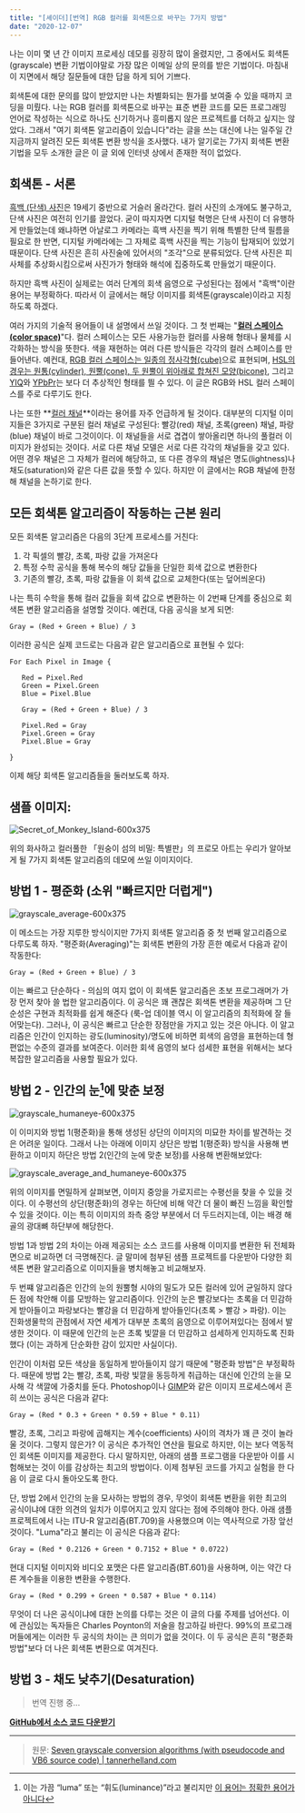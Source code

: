 ```yaml
---
title: "[셰이더][번역] RGB 컬러를 회색톤으로 바꾸는 7가지 방법"
date: "2020-12-07"
---
```


나는 이미 몇 년 간 이미지 프로세싱 데모를 굉장히 많이 올렸지만, 그 중에서도 회색톤(grayscale) 변환 기법이야말로 가장 많은 이메일 상의 문의를 받은 기법이다. 마침내 이 지면에서 해당 질문들에 대한 답을 하게 되어 기쁘다.

회색톤에 대한 문의를 많이 받았지만 나는 차별화되는 뭔가를 보여줄 수 있을 때까지 코딩을 미뤘다. 나는 RGB 컬러를 회색톤으로 바꾸는 표준 변환 코드를 모든 프로그래밍 언어로 작성하는 식으로 하나도 신기하거나 흥미롭지 않은 프로젝트를 더하고 싶지는 않았다. 그래서 "여기 회색톤 알고리즘이 있습니다"라는 글을 쓰는 대신에 나는 일주일 간 지금까지 알려진 모든 회색톤 변환 방식을 조사했다. 내가 알기로는 7가지 회색톤 변환 기법을 모두 소개한 글은 이 글 외에 인터넷 상에서 존재한 적이 없었다.

## 회색톤 - 서론

[흑백 (단색) 사진](https://en.wikipedia.org/wiki/Monochrome_photography)은 19세기 중반으로 거슬러 올라간다. 컬러 사진의 소개에도 불구하고, 단색 사진은 여전히 인기를 끌었다. 굳이 따지자면 디지털 혁명은 단색 사진이 더 유행하게 만들었는데 왜냐하면 아날로그 카메라는 흑백 사진을 찍기 위해 특별한 단색 필름을 필요로 한 반면, 디지털 카메라에는 그 자체로 흑백 사진을 찍는 기능이 탑재되어 있었기 때문이다. 단색 사진은 흔히 사진술에 있어서의 "조각"으로 분류되었다. 단색 사진은 피사체를 추상화시킴으로써 사진가가 형태와 해석에 집중하도록 만들었기 때문이다.

하지만 흑백 사진이 실제로는 여러 단계의 회색 음영으로 구성된다는 점에서 "흑백"이란 용어는 부정확하다. 따라서 이 글에서는 해당 이미지를 회색톤(grayscale)이라고 지칭하도록 하겠다.

여러 가지의 기술적 용어들이 내 설명에서 쓰일 것이다. 그 첫 번째는 "**[컬러 스페이스(color space)](http://en.wikipedia.org/wiki/Color_space)**"다. 컬러 스페이스는 모든 사용가능한 컬러를 사용해 형태나 물체를 시각화하는 방식을 뜻한다. 색을 재현하는 여러 다른 방식들은 각각의 컬러 스페이스를 만들어낸다. 예컨대, [RGB 컬러 스페이스는 일종의 정사각형(cube)](http://en.wikipedia.org/wiki/RGB_color_space)으로 표현되며, [HSL의 경우는 원통(cylinder), 원뿔(cone), 두 원뿔이 위아래로 합쳐진 모양(bicone)](http://en.wikipedia.org/wiki/HSL_color_space), 그리고 [YIQ](http://en.wikipedia.org/wiki/YIQ)와 [YPbPr](http://en.wikipedia.org/wiki/YPbPr)는 보다 더 추상적인 형태를 띌 수 있다. 이 글은 RGB와 HSL 컬러 스페이스를 주로 다루기도 한다.

나는 또한 **[컬러 채널](http://en.wikipedia.org/wiki/Color_channel)**이라는 용어를 자주 언급하게 될 것이다. 대부분의 디지털 이미지들은 3가지로 구분된 컬러 채널로 구성된다: 빨강(red) 채널, 초록(green) 채널, 파랑(blue) 채널이 바로 그것이이다. 이 채널들을 서로 겹겹이 쌓아올리면 하나의 풀컬러 이미지가 완성되는 것이다. 서로 다른 채널 모델은 서로 다른 각각의 채널들을 갖고 있다. 어떤 경우 채널은 그 자체가 컬러에 해당하고, 또 다른 경우의 채널은 명도(lightness)나 채도(saturation)와 같은 다른 값을 뜻할 수 있다. 하지만 이 글에서는 RGB 채널에 한정해 채널을 논하기로 한다.

## 모든 회색톤 알고리즘이 작동하는 근본 원리

모든 회색톤 알고리즘은 다음의 3단계 프로세스를 거친다:

1. 각 픽셀의 빨강, 초록, 파랑 값을 가져온다
2. 특정 수학 공식을 통해 복수의 해당 값들을 단일한 회색 값으로 변환한다
3. 기존의 빨강, 초록, 파랑 값들을 이 회색 값으로 교체한다(또는 덮어씌운다)

나는 특히 수학을 통해 컬러 값들을 회색 값으로 변환하는 이 2번째 단계를 중심으로 회색톤 변환 알고리즘을 설명할 것이다. 예컨대, 다음 공식을 보게 되면:

```hlsl
Gray = (Red + Green + Blue) / 3
```

이러한 공식은 실제 코드로는 다음과 같은 알고리즘으로 표현될 수 있다:

```hlsl
For Each Pixel in Image {

   Red = Pixel.Red
   Green = Pixel.Green
   Blue = Pixel.Blue

   Gray = (Red + Green + Blue) / 3

   Pixel.Red = Gray
   Pixel.Green = Gray
   Pixel.Blue = Gray

}
```

이제 해당 회색톤 알고리즘들을 둘러보도록 하자.

## 샘플 이미지:

![Secret_of_Monkey_Island-600x375](./shader_grayscale_image_algorithm/Secret_of_Monkey_Island-600x375.jpg)

위의 화사하고 컬러풀한 「원숭이 섬의 비밀: 특별판」의 프로모 아트는 우리가 알아보게 될 7가지 회색톤 알고리즘의 데모에 쓰일 이미지이다.

## 방법 1 - 평준화 (소위 "빠르지만 더럽게")

![grayscale_average-600x375](./shader_grayscale_image_algorithm/grayscale_average-600x375.png)

이 메소드는 가장 지루한 방식이지만 7가지 회색톤 알고리즘 중 첫 번째 알고리즘으로 다루도록 하자. "평준화(Averaging)"는 회색톤 변환의 가장 흔한 예로서 다음과 같이 작동한다:

```hlsl
Gray = (Red + Green + Blue) / 3
```

이는 빠르고 단순하다 - 의심의 여지 없이 이 회색톤 알고리즘은 초보 프로그래머가 가장 먼저 찾아 쓸 법한 알고리즘이다. 이 공식은 꽤 괜찮은 회색톤 변환을 제공하며 그 단순성은 구현과 최적화를 쉽게 해준다 (룩-업 데이블 역시 이 알고리즘의 최적화에 잘 들어맞는다). 그러나, 이 공식은 빠르고 단순한 장점만을 가지고 있는 것은 아니다. 이 알고리즘은 인간이 인지하는 광도(luminosity)/명도에 비하면 회색의 음영을 표현하는데 형편없는 수준의 결과를 보여준다. 이러한 회색 음영의 보다 섬세한 표현을 위해서는 보다 복잡한 알고리즘을 사용할 필요가 있다.

## 방법 2 - 인간의 눈[^1]에 맞춘 보정

![grayscale_humaneye-600x375](./shader_grayscale_image_algorithm/grayscale_humaneye-600x375.png)

이 이미지와 방법 1(평준화)을 통해 생성된 상단의 이미지의 미묘한 차이를 발견하는 것은 어려운 일이다. 그래서 나는 아래에 이미지 상단은 방법 1(평준화) 방식을 사용해 변환하고 이미지 하단은 방법 2(인간의 눈에 맞춘 보정)를 사용해 변환해보았다:

![grayscale_average_and_humaneye-600x375](./shader_grayscale_image_algorithm/grayscale_average_and_humaneye-600x375.png)

위의 이미지를 면밀하게 살펴보면, 이미지 중앙을 가로지르는 수평선을 찾을 수 있을 것이다. 이 수평선의 상단(평준화)의 경우는 하단에 비해 약간 더 물이 빠진 느낌을 확인할 수 있을 것이다. 이는 특히 이미지의 좌측 중앙 부분에서 더 두드러지는데, 이는 배경 해골의 광대뼈 하단부에 해당한다.

방법 1과 방법 2의 차이는 아래 제공되는 소스 코드를 사용해 이미지를 변환한 뒤 전체화면으로 비교하면 더 극명해진다. 글 말미에 첨부된 샘플 프로젝트를 다운받아 다양한 회색톤 변환 알고리즘으로 이미지들을 병치해놓고 비교해보자.

두 번쨰 알고리즘은 인간의 눈의 원뿔형 시야의 밀도가 모든 컬러에 있어 균일하지 않다든 점에 착안해 이를 모방하는 알고리즘이다. 인간의 눈은 빨강보다는 초록을 더 민감하게 받아들이고 파랑보다는 빨강을 더 민감하게 받아들인다(초록 > 빨강 > 파랑). 이는 진화생물학의 관점에서 자연 세계가 대부분 초록의 음영으로 이루어져있다는 점에서 발생한 것이다. 이 때문에 인간의 눈은 초록 빛깔을 더 민감하고 섬세하게 인지하도록 진화했다 (이는 과하게 단순화한 감이 있지만 사실이다).

인간이 이처럼 모든 색상을 동일하게 받아들이지 않기 때문에 "평준화 방법"은 부정확하다. 때문에 방법 2는 빨강, 초록, 파랑 빛깔을 동등하게 취급하는 대신에 인간의 눈을 모사해 각 색깔에 가중치를 둔다. Photoshop이나 [GIMP](http://gimp-savvy.com/BOOK/index.html?node54.html)와 같은 이미지 프로세스에서 흔히 쓰이는 공식은 다음과 같다:

```hlsl
Gray = (Red * 0.3 + Green * 0.59 + Blue * 0.11)
```

빨강, 초록, 그리고 파랑에 곱해지는 계수(coefficients) 사이의 격차가 꽤 큰 것이 놀라울 것이다. 그렇지 않은가? 이 공식은 추가적인 연산을 필요로 하지만, 이는 보다 역동적인 회색톤 이미지를 제공한다. 다시 말하지만, 아래의 샘플 프로그램을 다운받아 이를 시험해보는 것이 이를 감상하는 최고의 방법이다. 이제 첨부된 코드를 가지고 실험을 한 다음 이 글로 다시 돌아오도록 한다.

단, 방법 2에서 인간의 눈을 모사하는 방법의 경우, 무엇이 회색톤 변환을 위한 최고의 공식이냐에 대한 의견의 일치가 이루어지고 있지 않다는 점에 주의해야 한다. 아래 샘플 프로젝트에서 나는 ITU-R 알고리즘(BT.709)을 사용했으며 이는 역사적으로 가장 앞선 것이다. "Luma"라고 불리는 이 공식은 다음과 같다:

```hlsl
Gray = (Red * 0.2126 + Green * 0.7152 + Blue * 0.0722)
```

현대 디지털 이미지와 비디오 포맷은 다른 알고리즘(BT.601)을 사용하며, 이는 약간 다른 계수들을 이용한 변환을 수행한다.

```hlsl
Gray = (Red * 0.299 + Green * 0.587 + Blue * 0.114)
```

무엇이 더 나은 공식이냐에 대한 논의를 다루는 것은 이 글의 다룰 주제를 넘어선다. 이에 관심있는 독자들은 Charles Poynton의 저술을 참고하길 바란다. 99%의 프로그래머들에게는 이러한 두 공식의 차이는 큰 의미가 없을 것이다. 이 두 공식은 흔히 "평준화 방법"보다 더 나은 회색톤 변환으로 여겨진다.

## 방법 3 - 채도 낮추기(Desaturation)

> 번역 진행 중...

**[GitHub에서 소스 코드 다운받기](https://github.com/tannerhelland/vb6-code/tree/master/Grayscale-effect)**

[^1]: 이는 가끔 “luma” 또는 “휘도(luminance)”라고 불리지만 [이 용어는 정확한 용어가 아니다](http://poynton.com/PDFs/YUV_and_luminance_harmful.pdf)

---

> 원문: [Seven grayscale conversion algorithms (with pseudocode and VB6 source code) | tannerhelland.com](http://www.tannerhelland.com/3643/grayscale-image-algorithm-vb6/)
